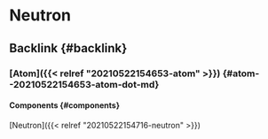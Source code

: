 # Neutron


## Backlink {#backlink}


### [Atom]({{< relref "20210522154653-atom" >}}) {#atom--20210522154653-atom-dot-md}


#### Components {#components}

[Neutron]({{< relref "20210522154716-neutron" >}})

